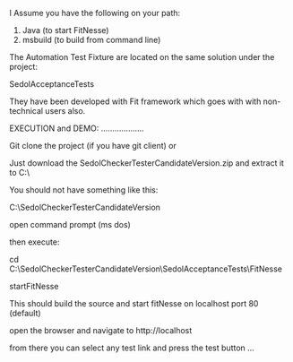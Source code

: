I Assume you have the following on your path:

1) Java (to start FitNesse)
2) msbuild (to build from command line)

The Automation Test Fixture are located on the same solution under the project:

SedolAcceptanceTests 

They have been developed with Fit framework which goes with with non-technical users also.

EXECUTION and DEMO:
...................

Git clone the project (if you have git client)
or

Just download the SedolCheckerTesterCandidateVersion.zip and extract it to C:\

You should not have something like this:

C:\SedolCheckerTesterCandidateVersion

open command prompt (ms dos)

then execute:

cd C:\SedolCheckerTesterCandidateVersion\SedolAcceptanceTests\FitNesse

startFitNesse


This should build the source and start fitNesse on localhost port 80 (default)

open the browser and navigate to http://localhost

from there you can select any test link and press the test button
...

